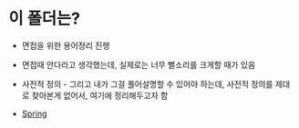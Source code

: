 # 이 폴더는?

- 면접을 위한 용어정리 진행
- 면접때 안다라고 생각했는데, 실제로는 너무 뻘소리를 크게할 때가 있음
- 사전적 정의 - 그리고 내가 그걸 풀어설명할 수 있어야 하는데, 사전적 정의를 제대로 찾아본게 없어서, 여기에 정리해두고자 함

- [Spring](./Spring/Concept.md)
